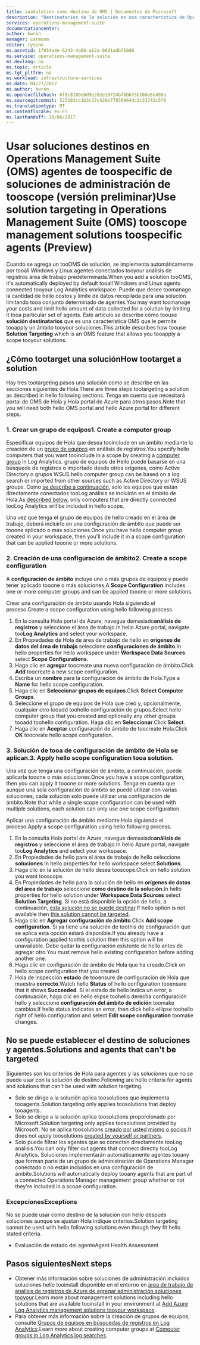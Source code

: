 ```yaml
---
title: aaaSolution como destino de OMS | Documentos de Microsoft
description: "Destinatarios de la solución es una característica de Operations Management Suite (OMS) que le permite toolimit administración soluciones tooa conjunto específico de agentes.  Este artículo se describe cómo toocreate una configuración de ámbito y aplicarla tooa soluciones."
services: operations-management-suite
documentationcenter: 
author: bwren
manager: carmonm
editor: tysonn
ms.assetid: 1f054a4e-6243-4a66-a62a-0031adb750d8
ms.service: operations-management-suite
ms.devlang: na
ms.topic: article
ms.tgt_pltfrm: na
ms.workload: infrastructure-services
ms.date: 04/27/2017
ms.author: bwren
ms.openlocfilehash: 6f8c8109e0d9e282e18724bf8b673b10de8e498a
ms.sourcegitcommit: 523283cc1b3c37c428e77850964dc1c33742c5f0
ms.translationtype: MT
ms.contentlocale: es-ES
ms.lasthandoff: 10/06/2017
---
```

# <a name="use-solution-targeting-in-operations-management-suite-oms-tooscope-management-solutions-toospecific-agents-preview"></a><span data-ttu-id="05c5c-104">Usar soluciones destinos en Operations Management Suite (OMS) agentes de toospecific de soluciones de administración de tooscope (versión preliminar)</span><span class="sxs-lookup"><span data-stu-id="05c5c-104">Use solution targeting in Operations Management Suite (OMS) tooscope management solutions toospecific agents (Preview)</span></span>
<span data-ttu-id="05c5c-105">Cuando se agrega un tooOMS de solución, se implementa automáticamente por tooall Windows y Linux agentes conectados tooyour análisis de registros área de trabajo predeterminada.</span><span class="sxs-lookup"><span data-stu-id="05c5c-105">When you add a solution tooOMS, it's automatically deployed by default tooall Windows and Linux agents connected tooyour Log Analytics workspace.</span></span>  <span data-ttu-id="05c5c-106">Puede que desee toomanage la cantidad de hello costos y límite de datos recopilada para una solución limitando tooa conjunto determinado de agentes.</span><span class="sxs-lookup"><span data-stu-id="05c5c-106">You may want toomanage your costs and limit hello amount of data collected for a solution by limiting it tooa particular set of agents.</span></span>  <span data-ttu-id="05c5c-107">Este artículo se describe cómo toouse **solución destinatarios** que es una característica OMS que le permite tooapply un ámbito tooyour soluciones.</span><span class="sxs-lookup"><span data-stu-id="05c5c-107">This article describes how toouse **Solution Targeting** which is an OMS feature that allows you tooapply a scope tooyour solutions.</span></span>

## <a name="how-tootarget-a-solution"></a><span data-ttu-id="05c5c-108">¿Cómo tootarget una solución</span><span class="sxs-lookup"><span data-stu-id="05c5c-108">How tootarget a solution</span></span>
<span data-ttu-id="05c5c-109">Hay tres tootargeting pasos una solución como se describe en las secciones siguientes de Hola.</span><span class="sxs-lookup"><span data-stu-id="05c5c-109">There are three steps tootargeting a solution as described in hello following sections.</span></span>  <span data-ttu-id="05c5c-110">Tenga en cuenta que necesitará portal de OMS de Hola y Hola portal de Azure para otros pasos.</span><span class="sxs-lookup"><span data-stu-id="05c5c-110">Note that you will need both hello OMS portal and hello Azure portal for different steps.</span></span>


### <a name="1-create-a-computer-group"></a><span data-ttu-id="05c5c-111">1. Crear un grupo de equipos</span><span class="sxs-lookup"><span data-stu-id="05c5c-111">1. Create a computer group</span></span>
<span data-ttu-id="05c5c-112">Especificar equipos de Hola que desea tooinclude en un ámbito mediante la creación de un [grupo de equipos](../log-analytics/log-analytics-computer-groups.md) en análisis de registros.</span><span class="sxs-lookup"><span data-stu-id="05c5c-112">You specify hello computers that you want tooinclude in a scope by creating a [computer group](../log-analytics/log-analytics-computer-groups.md) in Log Analytics.</span></span>  <span data-ttu-id="05c5c-113">grupo de equipos de Hello puede basarse en una búsqueda de registros o importado desde otros orígenes, como Active Directory o grupos WSUS.</span><span class="sxs-lookup"><span data-stu-id="05c5c-113">hello computer group can be based on a log search or imported from other sources such as Active Directory or WSUS groups.</span></span> <span data-ttu-id="05c5c-114">Como [se describe a continuación](#solutions-and-agents-that-cant-be-targeted), solo los equipos que están directamente conectados tooLog análisis se incluirán en el ámbito de Hola.</span><span class="sxs-lookup"><span data-stu-id="05c5c-114">As [described below](#solutions-and-agents-that-cant-be-targeted), only computers that are directly connected tooLog Analytics will be included in hello scope.</span></span>

<span data-ttu-id="05c5c-115">Una vez que tenga el grupo de equipos de hello creado en el área de trabajo, deberá incluirlo en una configuración de ámbito que puede ser tooone aplicado o más soluciones.</span><span class="sxs-lookup"><span data-stu-id="05c5c-115">Once you have hello computer group created in your workspace, then you'll include it in a scope configuration that can be applied tooone or more solutions.</span></span>
 
 
 ### <a name="2-create-a-scope-configuration"></a><span data-ttu-id="05c5c-116">2. Creación de una configuración de ámbito</span><span class="sxs-lookup"><span data-stu-id="05c5c-116">2. Create a scope configuration</span></span>
 <span data-ttu-id="05c5c-117">A **configuración de ámbito** incluye uno o más grupos de equipos y puede tener aplicado tooone o más soluciones.</span><span class="sxs-lookup"><span data-stu-id="05c5c-117">A **Scope Configuration** includes one or more computer groups and can be applied tooone or more solutions.</span></span> 
 
 <span data-ttu-id="05c5c-118">Crear una configuración de ámbito usando Hola siguiendo el proceso.</span><span class="sxs-lookup"><span data-stu-id="05c5c-118">Create a scope configuration using hello following process.</span></span>  

 1. <span data-ttu-id="05c5c-119">En la consulta Hola portal de Azure, navegue demasiado**análisis de registros** y seleccione el área de trabajo.</span><span class="sxs-lookup"><span data-stu-id="05c5c-119">In hello Azure portal, navigate too**Log Analytics** and select your workspace.</span></span>
 2. <span data-ttu-id="05c5c-120">En Propiedades de Hola de área de trabajo de hello en **orígenes de datos del área de trabajo** seleccione **configuraciones de ámbito**.</span><span class="sxs-lookup"><span data-stu-id="05c5c-120">In hello properties for hello workspace under **Workspace Data Sources** select **Scope Configurations**.</span></span>
 3. <span data-ttu-id="05c5c-121">Haga clic en **agregar** toocreate una nueva configuración de ámbito.</span><span class="sxs-lookup"><span data-stu-id="05c5c-121">Click **Add** toocreate a new scope configuration.</span></span>
 4. <span data-ttu-id="05c5c-122">Escriba un **nombre** para la configuración de ámbito de Hola.</span><span class="sxs-lookup"><span data-stu-id="05c5c-122">Type a **Name** for hello scope configuration.</span></span>
 5. <span data-ttu-id="05c5c-123">Haga clic en **Seleccionar grupos de equipos**.</span><span class="sxs-lookup"><span data-stu-id="05c5c-123">Click **Select Computer Groups**.</span></span>
 6. <span data-ttu-id="05c5c-124">Seleccione el grupo de equipos de Hola que creó y, opcionalmente, cualquier otro tooadd toohello configuración de grupos.</span><span class="sxs-lookup"><span data-stu-id="05c5c-124">Select hello computer group that you created and optionally any other groups tooadd toohello configuration.</span></span>  <span data-ttu-id="05c5c-125">Haga clic en **Seleccionar**.</span><span class="sxs-lookup"><span data-stu-id="05c5c-125">Click **Select**.</span></span>  
 6. <span data-ttu-id="05c5c-126">Haga clic en **Aceptar** configuración de ámbito de toocreate Hola.</span><span class="sxs-lookup"><span data-stu-id="05c5c-126">Click **OK** toocreate hello scope configuration.</span></span> 


 ### <a name="3-apply-hello-scope-configuration-tooa-solution"></a><span data-ttu-id="05c5c-127">3. Solución de tooa de configuración de ámbito de Hola se aplican.</span><span class="sxs-lookup"><span data-stu-id="05c5c-127">3. Apply hello scope configuration tooa solution.</span></span>
<span data-ttu-id="05c5c-128">Una vez que tenga una configuración de ámbito, a continuación, puede aplicarla tooone o más soluciones.</span><span class="sxs-lookup"><span data-stu-id="05c5c-128">Once you have a scope configuration, then you can apply it tooone or more solutions.</span></span>  <span data-ttu-id="05c5c-129">Tenga en cuenta que aunque una sola configuración de ámbito se puede utilizar con varias soluciones, cada solución solo puede utilizar una configuración de ámbito.</span><span class="sxs-lookup"><span data-stu-id="05c5c-129">Note that while a single scope configuration can be used with multiple solutions, each solution can only use one scope configuration.</span></span>

<span data-ttu-id="05c5c-130">Aplicar una configuración de ámbito mediante Hola siguiendo el proceso.</span><span class="sxs-lookup"><span data-stu-id="05c5c-130">Apply a scope configuration using hello following process.</span></span>  

 1. <span data-ttu-id="05c5c-131">En la consulta Hola portal de Azure, navegue demasiado**análisis de registros** y seleccione el área de trabajo.</span><span class="sxs-lookup"><span data-stu-id="05c5c-131">In hello Azure portal, navigate too**Log Analytics** and select your workspace.</span></span>
 2. <span data-ttu-id="05c5c-132">En Propiedades de hello para el área de trabajo de hello seleccione **soluciones**.</span><span class="sxs-lookup"><span data-stu-id="05c5c-132">In hello properties for hello workspace select **Solutions**.</span></span>
 3. <span data-ttu-id="05c5c-133">Haga clic en la solución de hello desea tooscope.</span><span class="sxs-lookup"><span data-stu-id="05c5c-133">Click on hello solution you want tooscope.</span></span>
 4. <span data-ttu-id="05c5c-134">En Propiedades de hello para la solución de hello en **orígenes de datos del área de trabajo** seleccione **como destino de la solución**.</span><span class="sxs-lookup"><span data-stu-id="05c5c-134">In hello properties for hello solution under **Workspace Data Sources** select **Solution Targeting**.</span></span>  <span data-ttu-id="05c5c-135">Si no está disponible la opción de hello, a continuación, [esta solución no se puede destinar](#solutions-and-agents-that-cant-be-targeted).</span><span class="sxs-lookup"><span data-stu-id="05c5c-135">If hello option is not available then [this solution cannot be targeted](#solutions-and-agents-that-cant-be-targeted).</span></span>
 5. <span data-ttu-id="05c5c-136">Haga clic en **Agregar configuración de ámbito**.</span><span class="sxs-lookup"><span data-stu-id="05c5c-136">Click **Add scope configuration**.</span></span>  <span data-ttu-id="05c5c-137">Si ya tiene una solución de toothis de configuración que se aplica esta opción estará disponible.</span><span class="sxs-lookup"><span data-stu-id="05c5c-137">If you already have a configuration applied toothis solution then this option will be unavailable.</span></span>  <span data-ttu-id="05c5c-138">Debe quitar la configuración existente de hello antes de agregar otro.</span><span class="sxs-lookup"><span data-stu-id="05c5c-138">You must remove hello existing configuration before adding another one.</span></span>
 6. <span data-ttu-id="05c5c-139">Haga clic en configuración de ámbito de Hola que ha creado.</span><span class="sxs-lookup"><span data-stu-id="05c5c-139">Click on hello scope configuration that you created.</span></span>
 7. <span data-ttu-id="05c5c-140">Hola de inspección **estado** de tooensure de configuración de Hola que muestra **correcto**.</span><span class="sxs-lookup"><span data-stu-id="05c5c-140">Watch hello **Status** of hello configuration tooensure that it shows **Succeeded**.</span></span>  <span data-ttu-id="05c5c-141">Si el estado de hello indica un error, a continuación, haga clic en hello elipse toohello derecha configuración hello y seleccione **configuración del ámbito de edición** toomake cambios.</span><span class="sxs-lookup"><span data-stu-id="05c5c-141">If hello status indicates an error, then click hello ellipse toohello right of hello configuration and select **Edit scope configuration** toomake changes.</span></span>

## <a name="solutions-and-agents-that-cant-be-targeted"></a><span data-ttu-id="05c5c-142">No se puede establecer el destino de soluciones y agentes.</span><span class="sxs-lookup"><span data-stu-id="05c5c-142">Solutions and agents that can't be targeted</span></span>
<span data-ttu-id="05c5c-143">Siguientes son los criterios de Hola para agentes y las soluciones que no se puede usar con la solución de destino.</span><span class="sxs-lookup"><span data-stu-id="05c5c-143">Following are hello criteria for agents and solutions that can't be used with solution targeting.</span></span>

- <span data-ttu-id="05c5c-144">Solo se dirige a la solución aplica toosolutions que implementa tooagents.</span><span class="sxs-lookup"><span data-stu-id="05c5c-144">Solution targeting only applies toosolutions that deploy tooagents.</span></span>
- <span data-ttu-id="05c5c-145">Solo se dirige a la solución aplica toosolutions proporcionado por Microsoft.</span><span class="sxs-lookup"><span data-stu-id="05c5c-145">Solution targeting only applies toosolutions provided by Microsoft.</span></span>  <span data-ttu-id="05c5c-146">No se aplica toosolutions [creado por usted mismo o socios](operations-management-suite-solutions-creating.md).</span><span class="sxs-lookup"><span data-stu-id="05c5c-146">It does not apply toosolutions [created by yourself or partners](operations-management-suite-solutions-creating.md).</span></span>
- <span data-ttu-id="05c5c-147">Solo puede filtrar los agentes que se conectan directamente tooLog análisis.</span><span class="sxs-lookup"><span data-stu-id="05c5c-147">You can only filter out agents that connect directly tooLog Analytics.</span></span>  <span data-ttu-id="05c5c-148">Soluciones implementarán automáticamente agentes tooany que forman parte de un grupo de administración de Operations Manager conectado o no están incluidos en una configuración de ámbito.</span><span class="sxs-lookup"><span data-stu-id="05c5c-148">Solutions will automatically deploy tooany agents that are part of a connected Operations Manager management group whether or not they're included in a scope configuration.</span></span>

### <a name="exceptions"></a><span data-ttu-id="05c5c-149">Excepciones</span><span class="sxs-lookup"><span data-stu-id="05c5c-149">Exceptions</span></span>
<span data-ttu-id="05c5c-150">No se puede usar como destino de la solución con hello después soluciones aunque se ajustan Hola indique criterios.</span><span class="sxs-lookup"><span data-stu-id="05c5c-150">Solution targeting cannot be used with hello following solutions even though they fit hello stated criteria.</span></span>

- <span data-ttu-id="05c5c-151">Evaluación de estado del agente</span><span class="sxs-lookup"><span data-stu-id="05c5c-151">Agent Health Assessment</span></span>

## <a name="next-steps"></a><span data-ttu-id="05c5c-152">Pasos siguientes</span><span class="sxs-lookup"><span data-stu-id="05c5c-152">Next steps</span></span>
- <span data-ttu-id="05c5c-153">Obtener más información sobre soluciones de administración incluidos soluciones hello tooinstall disponible en el entorno en [área de trabajo de análisis de registros de Azure de agregar administración soluciones tooyour](../log-analytics/log-analytics-add-solutions.md).</span><span class="sxs-lookup"><span data-stu-id="05c5c-153">Learn more about management solutions including hello solutions that are available tooinstall in your environment at [Add Azure Log Analytics management solutions tooyour workspace](../log-analytics/log-analytics-add-solutions.md).</span></span>
- <span data-ttu-id="05c5c-154">Para obtener más información sobre la creación de grupos de equipos, consulte [Grupos de equipos en búsquedas de registros en Log Analytics](../log-analytics/log-analytics-computer-groups.md).</span><span class="sxs-lookup"><span data-stu-id="05c5c-154">Learn more about creating computer groups at [Computer groups in Log Analytics log searches](../log-analytics/log-analytics-computer-groups.md).</span></span>